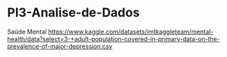 # PI3-Analise-de-Dados

Saúde Mental
https://www.kaggle.com/datasets/imtkaggleteam/mental-health/data?select=3-+adult-population-covered-in-primary-data-on-the-prevalence-of-major-depression.csv

